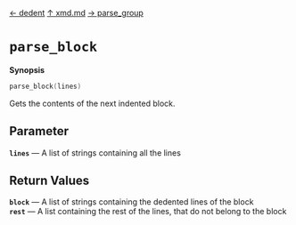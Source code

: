[&#8592; dedent](xmd--dedent.md) [&#8593; xmd.md](xmd.md) [&#8594; parse_group](xmd--parse_group.md)
# `parse_block`
**Synopsis**

```cpp
parse_block(lines)
```

Gets the contents of the next indented block.


## Parameter
**`lines`** &#8213; A list of strings containing all the lines  
## Return Values
**`block`** &#8213; A list of strings containing the dedented lines of the block  
**`rest`** &#8213; A list containing the rest of the lines, that do not belong to the block  
